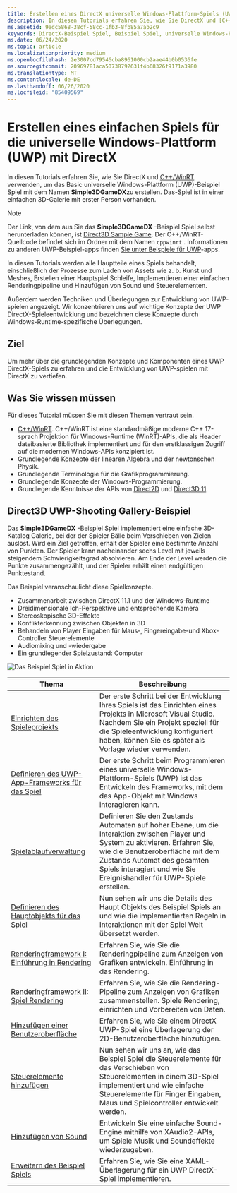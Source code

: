 ```yaml
---
title: Erstellen eines DirectX universelle Windows-Plattform-Spiels (UWP)
description: In diesen Tutorials erfahren Sie, wie Sie DirectX und [C++/WinRT](/windows/uwp/cpp-and-winrt-apis/) verwenden, um das Basic universelle Windows-Plattform (UWP)-Beispiel Spiel mit dem Namen **Simple3DGameDX**zu erstellen.
ms.assetid: 9edc5868-38cf-58cc-1fb3-8fb85a7ab2c9
keywords: DirectX-Beispiel Spiel, Beispiel Spiel, universelle Windows-Plattform (UWP), Direct3D 11-Spiel
ms.date: 06/24/2020
ms.topic: article
ms.localizationpriority: medium
ms.openlocfilehash: 2e3007cd79546cba8961000cb2aae44b0b0536fe
ms.sourcegitcommit: 20969781aca50738792631f4b68326f9171a3980
ms.translationtype: MT
ms.contentlocale: de-DE
ms.lasthandoff: 06/26/2020
ms.locfileid: "85409569"
---
```

# <a name="create-a-simple-universal-windows-platform-uwp-game-with-directx"></a>Erstellen eines einfachen Spiels für die universelle Windows-Plattform (UWP) mit DirectX

In diesen Tutorials erfahren Sie, wie Sie DirectX und [C++/WinRT](/windows/uwp/cpp-and-winrt-apis/) verwenden, um das Basic universelle Windows-Plattform (UWP)-Beispiel Spiel mit dem Namen **Simple3DGameDX**zu erstellen. Das-Spiel ist in einer einfachen 3D-Galerie mit erster Person vorhanden.

> [!NOTE]
> Der Link, von dem aus Sie das **Simple3DGameDX** -Beispiel Spiel selbst herunterladen können, ist [Direct3D Sample Game](/samples/microsoft/windows-universal-samples/simple3dgamedx/). Der C++/WinRT-Quellcode befindet sich im Ordner mit dem Namen `cppwinrt` . Informationen zu anderen UWP-Beispiel-apps finden [Sie unter Beispiele für UWP](/windows/uwp/get-started/get-uwp-app-samples)-apps.

In diesen Tutorials werden alle Hauptteile eines Spiels behandelt, einschließlich der Prozesse zum Laden von Assets wie z. b. Kunst und Meshes, Erstellen einer Hauptspiel Schleife, Implementieren einer einfachen Renderingpipeline und Hinzufügen von Sound und Steuerelementen.

Außerdem werden Techniken und Überlegungen zur Entwicklung von UWP-spielen angezeigt. Wir konzentrieren uns auf wichtige Konzepte der UWP DirectX-Spieleentwicklung und bezeichnen diese Konzepte durch Windows-Runtime-spezifische Überlegungen.

## <a name="objective"></a>Ziel

Um mehr über die grundlegenden Konzepte und Komponenten eines UWP DirectX-Spiels zu erfahren und die Entwicklung von UWP-spielen mit DirectX zu vertiefen.

## <a name="what-you-need-to-know"></a>Was Sie wissen müssen

Für dieses Tutorial müssen Sie mit diesen Themen vertraut sein.

- [C++/WinRT](/windows/uwp/cpp-and-winrt-apis/). C++/WinRT ist eine standardmäßige moderne C++ 17-sprach Projektion für Windows-Runtime (WinRT)-APIs, die als Header dateibasierte Bibliothek implementiert und für den erstklassigen Zugriff auf die modernen Windows-APIs konzipiert ist.
- Grundlegende Konzepte der linearen Algebra und der newtonschen Physik.
- Grundlegende Terminologie für die Grafikprogrammierung.
- Grundlegende Konzepte der Windows-Programmierung.
- Grundlegende Kenntnisse der APIs von [Direct2D](/windows/desktop/Direct2D/direct2d-portal) und [Direct3D 11](/windows/desktop/direct3d11/how-to-use-direct3d-11).

##  <a name="direct3d-uwp-shooting-gallery-sample"></a>Direct3D UWP-Shooting Gallery-Beispiel

Das **Simple3DGameDX** -Beispiel Spiel implementiert eine einfache 3D-Katalog Galerie, bei der der Spieler Bälle beim Verschieben von Zielen auslöst. Wird ein Ziel getroffen, erhält der Spieler eine bestimmte Anzahl von Punkten. Der Spieler kann nacheinander sechs Level mit jeweils steigendem Schwierigkeitsgrad absolvieren. Am Ende der Level werden die Punkte zusammengezählt, und der Spieler erhält einen endgültigen Punktestand.

Das Beispiel veranschaulicht diese Spielkonzepte.

- Zusammenarbeit zwischen DirectX 11.1 und der Windows-Runtime
- Dreidimensionale Ich-Perspektive und entsprechende Kamera
- Stereoskopische 3D-Effekte
- Konflikterkennung zwischen Objekten in 3D
- Behandeln von Player Eingaben für Maus-, Fingereingabe-und Xbox-Controller Steuerelemente
- Audiomixing und -wiedergabe
- Ein grundlegender Spielzustand: Computer

![Das Beispiel Spiel in Aktion](images/simple-dx-game-overview.png)

|Thema|Beschreibung|
|-------|-------------|
|[Einrichten des Spieleprojekts](tutorial--setting-up-the-games-infrastructure.md)|Der erste Schritt bei der Entwicklung Ihres Spiels ist das Einrichten eines Projekts in Microsoft Visual Studio. Nachdem Sie ein Projekt speziell für die Spieleentwicklung konfiguriert haben, können Sie es später als Vorlage wieder verwenden.|
|[Definieren des UWP-App-Frameworks für das Spiel](tutorial--building-the-games-uwp-app-framework.md)|Der erste Schritt beim Programmieren eines universelle Windows-Plattform-Spiels (UWP) ist das Entwickeln des Frameworks, mit dem das App-Objekt mit Windows interagieren kann.|
|[Spielablaufverwaltung](tutorial-game-flow-management.md)|Definieren Sie den Zustands Automaten auf hoher Ebene, um die Interaktion zwischen Player und System zu aktivieren. Erfahren Sie, wie die Benutzeroberfläche mit dem Zustands Automat des gesamten Spiels interagiert und wie Sie Ereignishandler für UWP-Spiele erstellen.|
|[Definieren des Hauptobjekts für das Spiel](tutorial--defining-the-main-game-loop.md)|Nun sehen wir uns die Details des Haupt Objekts des Beispiel Spiels an und wie die implementierten Regeln in Interaktionen mit der Spiel Welt übersetzt werden.|
|[Renderingframework I: Einführung in Rendering](tutorial--assembling-the-rendering-pipeline.md)|Erfahren Sie, wie Sie die Renderingpipeline zum Anzeigen von Grafiken entwickeln. Einführung in das Rendering.|
|[Renderingframework II: Spiel Rendering](tutorial-game-rendering.md)|Erfahren Sie, wie Sie die Rendering-Pipeline zum Anzeigen von Grafiken zusammenstellen. Spiele Rendering, einrichten und Vorbereiten von Daten.|
|[Hinzufügen einer Benutzeroberfläche](tutorial--adding-a-user-interface.md)|Erfahren Sie, wie Sie einem DirectX UWP-Spiel eine Überlagerung der 2D-Benutzeroberfläche hinzufügen.|
|[Steuerelemente hinzufügen](tutorial--adding-controls.md)|Nun sehen wir uns an, wie das Beispiel Spiel die Steuerelemente für das Verschieben von Steuerelementen in einem 3D-Spiel implementiert und wie einfache Steuerelemente für Finger Eingaben, Maus und Spielcontroller entwickelt werden.|
|[Hinzufügen von Sound](tutorial--adding-sound.md)|Entwickeln Sie eine einfache Sound-Engine mithilfe von XAudio2-APIs, um Spiele Musik und Soundeffekte wiederzugeben.|
|[Erweitern des Beispiel Spiels](tutorial-resources.md)|Erfahren Sie, wie Sie eine XAML-Überlagerung für ein UWP DirectX-Spiel implementieren.|
